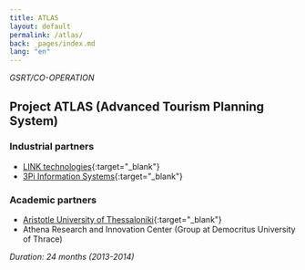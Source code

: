 ```yaml
---
title: ATLAS
layout: default
permalink: /atlas/
back: _pages/index.md
lang: "en"
---
```


_GSRT/CO-OPERATION_

## Project ATLAS (Advanced Tourism Planning System)

### Industrial partners

- [LINK technologies](http://link-tech.gr/ "LINK technologies"){:target="_blank"}
- [3Pi Information Systems](http://three-pi.com/default_en.htm "3Pi Information Systems"){:target="_blank"}

### Academic partners

- [Aristotle University of Thessaloniki](http://atlas.web.auth.gr/){:target="_blank"}
- Athena Research and Innovation Center (Group at Democritus University of Thrace)

_Duration: 24 months (2013-2014)_

